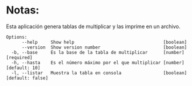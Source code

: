 # Notas:
Esta aplicación genera tablas de multiplicar y las imprime en un archivo.
```
Options:
      --help     Show help                                  [boolean]
      --version  Show version number                        [boolean]
  -b, --base     Es la base de la tabla de multiplicar      [number] [required]
  -h, --hasta    Es el número máximo por el que multiplicar [number] [default: 10]
  -l, --listar   Muestra la tabla en consola                [boolean] [default: false]
```